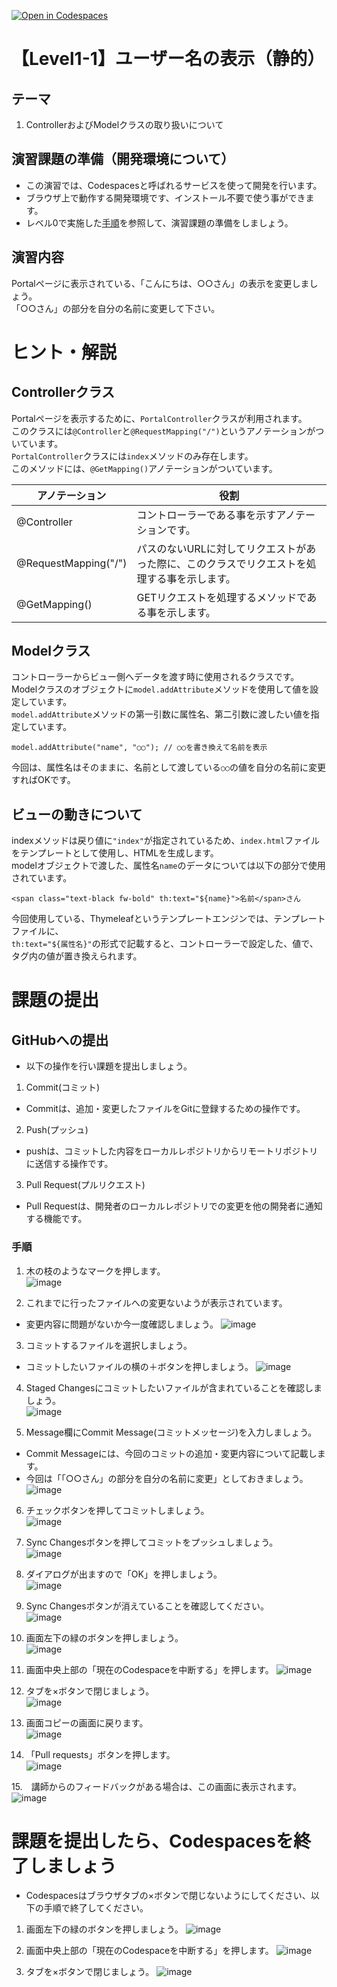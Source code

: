 [![Open in Codespaces](https://classroom.github.com/assets/launch-codespace-7f7980b617ed060a017424585567c406b6ee15c891e84e1186181d67ecf80aa0.svg)](https://classroom.github.com/open-in-codespaces?assignment_repo_id=12823537)
# 【Level1-1】ユーザー名の表示（静的）
## テーマ
1. ControllerおよびModelクラスの取り扱いについて  

## 演習課題の準備（開発環境について）
* この演習では、Codespacesと呼ばれるサービスを使って開発を行います。
* ブラウザ上で動作する開発環境です、インストール不要で使う事ができます。
* レベル0で実施した[手順](/Codespacesの実行手順.md)を参照して、演習課題の準備をしましょう。

## 演習内容
Portalページに表示されている、「こんにちは、○○さん」の表示を変更しましょう。  
「○○さん」の部分を自分の名前に変更して下さい。  

# ヒント・解説
## Controllerクラス
Portalページを表示するために、`PortalController`クラスが利用されます。  
このクラスには`@Controller`と`@RequestMapping("/")`というアノテーションがついています。  
`PortalController`クラスには`index`メソッドのみ存在します。  
このメソッドには、`@GetMapping()`アノテーションがついています。  

| アノテーション | 役割 | 
| --- | --- |
| @Controller | コントローラーである事を示すアノテーションです。 |
| @RequestMapping("/") | パスのないURLに対してリクエストがあった際に、このクラスでリクエストを処理する事を示します。|
|  @GetMapping() | GETリクエストを処理するメソッドである事を示します。 |

## Modelクラス
コントローラーからビュー側へデータを渡す時に使用されるクラスです。  
Modelクラスのオブジェクトに`model.addAttribute`メソッドを使用して値を設定しています。  
`model.addAttribute`メソッドの第一引数に属性名、第二引数に渡したい値を指定しています。  
```
model.addAttribute("name", "○○"); // ○○を書き換えて名前を表示  
```
今回は、属性名はそのままに、名前として渡している`○○`の値を自分の名前に変更すればOKです。  

## ビューの動きについて
indexメソッドは戻り値に`"index"`が指定されているため、`index.html`ファイルをテンプレートとして使用し、HTMLを生成します。  
modelオブジェクトで渡した、属性名`name`のデータについては以下の部分で使用されています。  
```
<span class="text-black fw-bold" th:text="${name}">名前</span>さん
```

今回使用している、Thymeleafというテンプレートエンジンでは、テンプレートファイルに、  
`th:text="${属性名}"`の形式で記載すると、コントローラーで設定した、値で、タグ内の値が置き換えられます。  

# 課題の提出
## GitHubへの提出
* 以下の操作を行い課題を提出しましょう。
1. Commit(コミット)
* Commitは、追加・変更したファイルをGitに登録するための操作です。

2. Push(プッシュ)
* pushは、コミットした内容をローカルレポジトリからリモートリポジトリに送信する操作です。

3. Pull Request(プルリクエスト)
* Pull Requestは、開発者のローカルレポジトリでの変更を他の開発者に通知する機能です。

### 手順
1. 木の枝のようなマークを押します。<br>
![image](https://user-images.githubusercontent.com/32722128/149911899-77da4cf0-cf8e-4b74-af63-1592156f4e9c.png)

2. これまでに行ったファイルへの変更ないようが表示されています。
* 変更内容に問題がないか今一度確認しましょう。 
![image](https://user-images.githubusercontent.com/32722128/149912420-00d3f65f-d50c-4b78-a0d6-1dfae21389f1.png)

3. コミットするファイルを選択しましょう。
* コミットしたいファイルの横の＋ボタンを押しましょう。
![image](https://user-images.githubusercontent.com/32722128/149912930-bd2d559c-0456-41d0-82bc-aa32376ad3c4.png)

4. Staged Changesにコミットしたいファイルが含まれていることを確認しましょう。<br>
![image](https://user-images.githubusercontent.com/32722128/149913113-2b2f3b32-ea97-41f6-b805-60dd5b05d2dc.png)

5. Message欄にCommit Message(コミットメッセージ)を入力しましょう。
* Commit Messageには、今回のコミットの追加・変更内容について記載します。
* 今回は「「○○さん」の部分を自分の名前に変更」としておきましょう。
![image](https://user-images.githubusercontent.com/32722128/149915153-848dd391-5a21-4581-a2f8-a1f635f97386.png)

6. チェックボタンを押してコミットしましょう。<br>
![image](https://user-images.githubusercontent.com/32722128/149915586-633c9a2f-06e4-4815-89f3-3008bfe4cfdc.png)

7. Sync Changesボタンを押してコミットをプッシュしましょう。<br>
![image](https://user-images.githubusercontent.com/32722128/149915829-c0834f7e-5db2-49cb-9047-94f2474c7d3f.png)

8. ダイアログが出ますので「OK」を押しましょう。<br>
![image](https://user-images.githubusercontent.com/32722128/149915978-5eeba149-394a-4bba-bcc2-c9afd620681d.png)

9. Sync Changesボタンが消えていることを確認してください。<br>
![image](https://user-images.githubusercontent.com/32722128/149916219-5940a267-d83e-4b1d-a3b5-6fb6a11c3a90.png)

10. 画面左下の緑のボタンを押しましょう。<br>
![image](https://user-images.githubusercontent.com/32722128/149916623-5677f1e5-a18a-4dda-a8f0-ff486ef98ec5.png)

11. 画面中央上部の「現在のCodespaceを中断する」を押します。
![image](https://user-images.githubusercontent.com/32722128/149916882-182b2b1c-8cd2-4317-a2b0-6a7f085811b9.png)

12. タブを×ボタンで閉じましょう。<br>
![image](https://user-images.githubusercontent.com/32722128/149917438-0d04f110-2f42-44b1-b599-7a020dd83993.png)

13. 画面コピーの画面に戻ります。<br>
![image](https://user-images.githubusercontent.com/32722128/149993006-9c23498e-f725-4199-a92d-a6d2d4a26347.png)

14. 「Pull requests」ボタンを押します。<br>
![image](https://user-images.githubusercontent.com/32722128/149993180-14ce060f-364e-473c-9250-aa13a7235f68.png)

15.　講師からのフィードバックがある場合は、この画面に表示されます。<br>
![image](https://user-images.githubusercontent.com/32722128/149993320-3cf0c0ce-c495-4e9d-8665-0f2978c457b4.png)

# 課題を提出したら、Codespacesを終了しましょう
* Codespacesはブラウザタブの×ボタンで閉じないようにしてください、以下の手順で終了してください。
1. 画面左下の緑のボタンを押しましょう。
![image](https://user-images.githubusercontent.com/32722128/149916623-5677f1e5-a18a-4dda-a8f0-ff486ef98ec5.png)

2. 画面中央上部の「現在のCodespaceを中断する」を押します。
![image](https://user-images.githubusercontent.com/32722128/149916882-182b2b1c-8cd2-4317-a2b0-6a7f085811b9.png)

3. タブを×ボタンで閉じましょう。
![image](https://user-images.githubusercontent.com/32722128/149917438-0d04f110-2f42-44b1-b599-7a020dd83993.png)

